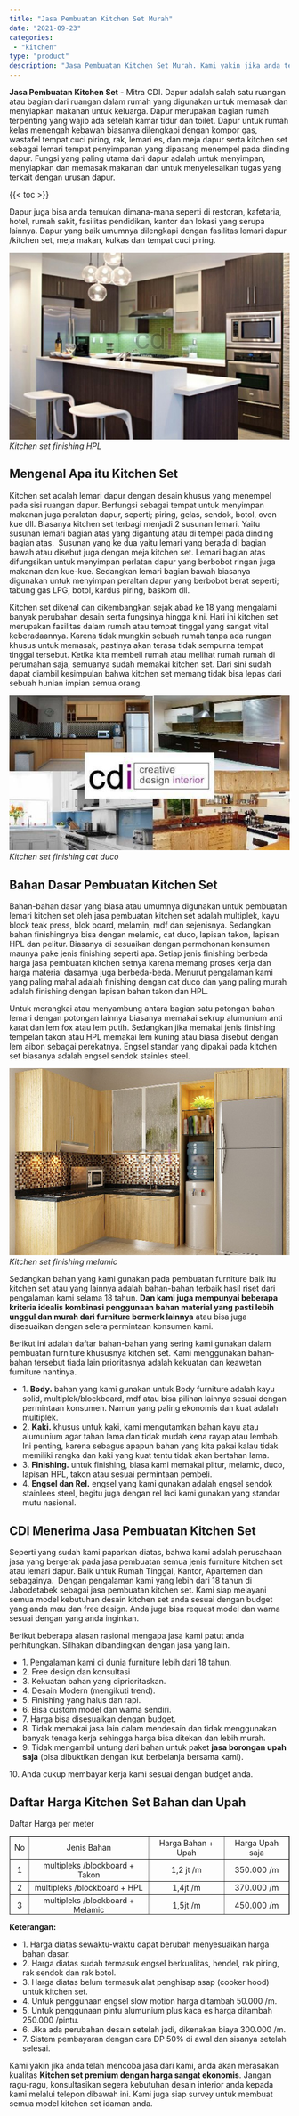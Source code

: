 ```yaml
---
title: "Jasa Pembuatan Kitchen Set Murah"
date: "2021-09-23"
categories:
 - "kitchen"
type: "product"
description: "Jasa Pembuatan Kitchen Set Murah. Kami yakin jika anda telah mencoba jasa dari kami, anda akan merasakan kualitas **Kitchen set premium dengan harga sangat e..."
---
```


**Jasa Pembuatan Kitchen Set** - Mitra CDI. Dapur adalah salah satu ruangan atau bagian dari ruangan dalam rumah yang digunakan untuk memasak dan menyiapkan makanan untuk keluarga. Dapur merupakan bagian rumah terpenting yang wajib ada setelah kamar tidur dan toilet. Dapur untuk rumah kelas menengah kebawah biasanya dilengkapi dengan kompor gas, wastafel tempat cuci piring, rak, lemari es, dan meja dapur serta kitchen set sebagai lemari tempat penyimpanan yang dipasang menempel pada dinding dapur. Fungsi yang paling utama dari dapur adalah untuk menyimpan, menyiapkan dan memasak makanan dan untuk menyelesaikan tugas yang terkait dengan urusan dapur.

{{< toc >}}

Dapur juga bisa anda temukan dimana-mana seperti di restoran, kafetaria, hotel, rumah sakit, fasilitas pendidikan, kantor dan lokasi yang serupa lainnya. Dapur yang baik umumnya dilengkapi dengan fasilitas lemari dapur /kitchen set, meja makan, kulkas dan tempat cuci piring.

![Jasa pembuatan kitchen set finishing HPL](/images/product/Kitchen-set-HPL.jpg)
*Kitchen set finishing HPL*

 ## Mengenal Apa itu Kitchen Set

Kitchen set adalah lemari dapur dengan desain khusus yang menempel pada sisi ruangan dapur. Berfungsi sebagai tempat untuk menyimpan makanan juga peralatan dapur, seperti; piring, gelas, sendok, botol, oven kue dll. Biasanya kitchen set terbagi menjadi 2 susunan lemari. Yaitu susunan lemari bagian atas yang digantung atau di tempel pada dinding bagian atas.  Susunan yang ke dua yaitu lemari yang berada di bagian bawah atau disebut juga dengan meja kitchen set. Lemari bagian atas difungsikan untuk menyimpan perlatan dapur yang berbobot ringan juga makanan dan kue-kue. Sedangkan lemari bagian bawah biasanya digunakan untuk menyimpan peraltan dapur yang berbobot berat seperti; tabung gas LPG, botol, kardus piring, baskom dll.

Kitchen set dikenal dan dikembangkan sejak abad ke 18 yang mengalami banyak perubahan desain serta fungsinya hingga kini. Hari ini kitchen set merupakan fasilitas dalam rumah atau tempat tinggal yang sangat vital keberadaannya. Karena tidak mungkin sebuah rumah tanpa ada rungan khusus untuk memasak, pastinya akan terasa tidak sempurna tempat tinggal tersebut. Ketika kita membeli rumah atau melihat rumah rumah di perumahan saja, semuanya sudah memakai kitchen set. Dari sini sudah dapat diambil kesimpulan bahwa kitchen set memang tidak bisa lepas dari sebuah hunian impian semua orang.

![Jasa pembuatan kitchen set finishing cat duco](/images/blog/cdi-kitchen-sheet1.jpg)
*Kitchen set finishing cat duco*

 ## Bahan Dasar Pembuatan Kitchen Set

Bahan-bahan dasar yang biasa atau umumnya digunakan untuk pembuatan lemari kitchen set oleh jasa pembuatan kitchen set adalah multiplek, kayu block teak press, blok board, melamin, mdf dan sejenisnya. Sedangkan bahan finishingnya bisa dengan melamic, cat duco, lapisan takon, lapisan HPL dan pelitur. Biasanya di sesuaikan dengan permohonan konsumen maunya pake jenis finishing seperti apa. Setiap jenis finishing berbeda harga jasa pembuatan kitchen setnya karena memang proses kerja dan harga material dasarnya juga berbeda-beda. Menurut pengalaman kami yang paling mahal adalah finishing dengan cat duco dan yang paling murah adalah finishing dengan lapisan bahan takon dan HPL.

Untuk merangkai atau menyambung antara bagian satu potongan bahan lemari dengan potongan lainnya biasanya memakai sekrup alumunium anti karat dan lem fox atau lem putih. Sedangkan jika memakai jenis finishing tempelan takon atau HPL memakai lem kuning atau biasa disebut dengan lem aibon sebagai perekatnya. Engsel standar yang dipakai pada kitchen set biasanya adalah engsel sendok stainles steel.

![Jasa pembuatan kitchen set finishing melamic](/images/product/Kitchen-set-melamic.jpg)
*Kitchen set finishing melamic*

Sedangkan bahan yang kami gunakan pada pembuatan furniture baik itu kitchen set atau yang lainnya adalah bahan-bahan terbaik hasil riset dari pengalaman kami selama 18 tahun. **Dan kami juga mempunyai beberapa kriteria idealis kombinasi penggunaan bahan material yang pasti lebih unggul dan murah dari furniture bermerk lainnya** atau bisa juga disesuaikan dengan selera permintaan konsumen kami.

Berikut ini adalah daftar bahan-bahan yang sering kami gunakan dalam pembuatan furniture khususnya kitchen set. Kami menggunakan bahan-bahan tersebut tiada lain prioritasnya adalah kekuatan dan keawetan furniture nantinya.
- 1\. **Body.** bahan yang kami gunakan untuk Body furniture adalah kayu solid, multiplek/blockboard, mdf atau bisa pilihan lainnya sesuai dengan permintaan konsumen. Namun yang paling ekonomis dan kuat adalah multiplek.
- 2\. **Kaki.** khusus untuk kaki, kami mengutamkan bahan kayu atau alumunium agar tahan lama dan tidak mudah kena rayap atau lembab. Ini penting, karena sebagus apapun bahan yang kita pakai kalau tidak memiliki rangka dan kaki yang kuat tentu tidak akan bertahan lama.
- 3\. **Finishing.** untuk finishing, biasa kami memakai plitur, melamic, duco, lapisan HPL, takon atau sesuai permintaan pembeli.
- 4\. **Engsel dan Rel.** engsel yang kami gunakan adalah engsel sendok stainlees steel, begitu juga dengan rel laci kami gunakan yang standar mutu nasional.

 ## CDI Menerima Jasa Pembuatan Kitchen Set

Seperti yang sudah kami paparkan diatas, bahwa kami adalah perusahaan jasa yang bergerak pada jasa pembuatan semua jenis furniture kitchen set atau lemari dapur. Baik untuk Rumah Tinggal, Kantor, Apartemen dan sebagainya.  Dengan pengalaman kami yang lebih dari 18 tahun di Jabodetabek sebagai jasa pembuatan kitchen set. Kami siap melayani semua model kebutuhan desain kitchen set anda sesuai dengan budget yang anda mau dan free design. Anda juga bisa request model dan warna sesuai dengan yang anda inginkan.

Berikut beberapa alasan rasional mengapa jasa kami patut anda perhitungkan. Silhakan dibandingkan dengan jasa yang lain.
- 1\. Pengalaman kami di dunia furniture lebih dari 18 tahun.
- 2\. Free design dan konsultasi
- 3\. Kekuatan bahan yang diprioritaskan.
- 4\. Desain Modern (mengikuti trend).
- 5\. Finishing yang halus dan rapi.
- 6\. Bisa custom model dan warna sendiri.
- 7\. Harga bisa disesuaikan dengan budget.
- 8\. Tidak memakai jasa lain dalam mendesain dan tidak menggunakan banyak tenaga kerja sehingga harga bisa ditekan dan lebih murah.
- 9\. Tidak mengambil untung dari bahan untuk paket **jasa borongan upah saja** (bisa dibuktikan dengan ikut berbelanja bersama kami).

10\. Anda cukup membayar kerja kami sesuai dengan budget anda.

 ## Daftar Harga Kitchen Set Bahan dan Upah

Daftar Harga per meter
<table style="text-align: center; height: 141px;" border="1" width="100%" cellspacing="0" cellpadding="3"><tbody><tr><td><div class="style4" align="center"><span>No</span></div></td><td><div class="style4" align="center"><span>Jenis Bahan</span></div></td><td><span>Harga Bahan + Upah</span></td><td><span>Harga Upah saja</span></td></tr><tr><td>1</td><td>multipleks /blockboard + Takon</td><td>1,2 jt /m</td><td>350.000 /m</td></tr><tr><td>2</td><td>multipleks /blockboard + HPL</td><td>1,4jt /m</td><td>370.000 /m</td></tr><tr><td>3</td><td>multipleks /blockboard + Melamic</td><td>1,5jt /m</td><td>450.000 /m</td></tr><tr><td>4</td><td>multipleks /blockboard + Duco</td><td>1,8jt /m</td><td>550.000 /m</td></tr><tr><td>5</td><td>MDF + Duco</td><td>1,5 jt /m</td><td>550.000 /m</td></tr></tbody></table>

**Keterangan:**
- 1\. Harga diatas sewaktu-waktu dapat berubah menyesuaikan harga bahan dasar.
- 2\. Harga diatas sudah termasuk engsel berkualitas, hendel, rak piring, rak sendok dan rak botol.
- 3\. Harga diatas belum termasuk alat penghisap asap (cooker hood) untuk kitchen set.
- 4\. Untuk penggunaan engsel slow motion harga ditambah 50.000 /m.
- 5\. Untuk penggunaan pintu alumunium plus kaca es harga ditambah 250.000 /pintu.
- 6\. Jika ada perubahan desain setelah jadi, dikenakan biaya 300.000 /m.
- 7\. Sistem pembayaran dengan cara DP 50% di awal dan sisanya setelah selesai.

Kami yakin jika anda telah mencoba jasa dari kami, anda akan merasakan kualitas **Kitchen set premium dengan harga sangat ekonomis**. Jangan ragu-ragu, konsultasikan segera kebutuhan desain interior anda kepada kami melalui telepon dibawah ini. Kami juga siap survey untuk membuat semua model kitchen set idaman anda.

